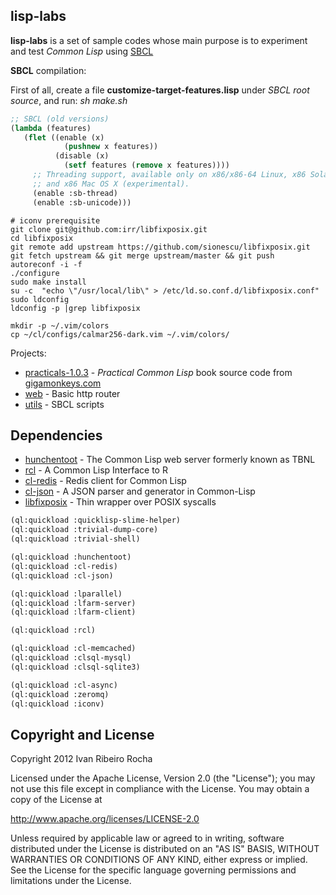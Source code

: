 lisp-labs
-----------

**lisp-labs**  is a set of sample codes whose main purpose is to experiment and test *Common Lisp* using [SBCL]

**SBCL** compilation:

First of all, create a file **customize-target-features.lisp** under *SBCL root source*, and run: *sh make.sh*

```lisp 
;; SBCL (old versions)
(lambda (features)
   (flet ((enable (x)
            (pushnew x features))
          (disable (x)
            (setf features (remove x features))))
     ;; Threading support, available only on x86/x86-64 Linux, x86 Solaris
     ;; and x86 Mac OS X (experimental).
     (enable :sb-thread)
     (enable :sb-unicode)))
```

```shell
# iconv prerequisite
git clone git@github.com:irr/libfixposix.git
cd libfixposix
git remote add upstream https://github.com/sionescu/libfixposix.git
git fetch upstream && git merge upstream/master && git push
autoreconf -i -f
./configure
sudo make install
su -c  "echo \"/usr/local/lib\" > /etc/ld.so.conf.d/libfixposix.conf"
sudo ldconfig
ldconfig -p |grep libfixposix
```

```shell
mkdir -p ~/.vim/colors
cp ~/cl/configs/calmar256-dark.vim ~/.vim/colors/
```

Projects:

* [practicals-1.0.3] - *Practical Common Lisp* book source code from [gigamonkeys.com]
* [web] - Basic http router
* [utils] - SBCL scripts

Dependencies
-----------

* [hunchentoot] - The Common Lisp web server formerly known as TBNL
* [rcl] - A Common Lisp Interface to R
* [cl-redis] - Redis client for Common Lisp
* [cl-json] - A JSON parser and generator in Common-Lisp
* [libfixposix] - Thin wrapper over POSIX syscalls

```lisp
(ql:quickload :quicklisp-slime-helper)
(ql:quickload :trivial-dump-core)
(ql:quickload :trivial-shell)

(ql:quickload :hunchentoot)
(ql:quickload :cl-redis)
(ql:quickload :cl-json)

(ql:quickload :lparallel)
(ql:quickload :lfarm-server)
(ql:quickload :lfarm-client)

(ql:quickload :rcl)

(ql:quickload :cl-memcached)
(ql:quickload :clsql-mysql)
(ql:quickload :clsql-sqlite3)

(ql:quickload :cl-async)
(ql:quickload :zeromq)
(ql:quickload :iconv)
```

Copyright and License
-----------
Copyright 2012 Ivan Ribeiro Rocha

Licensed under the Apache License, Version 2.0 (the "License");
you may not use this file except in compliance with the License.
You may obtain a copy of the License at

   http://www.apache.org/licenses/LICENSE-2.0

Unless required by applicable law or agreed to in writing, software
distributed under the License is distributed on an "AS IS" BASIS,
WITHOUT WARRANTIES OR CONDITIONS OF ANY KIND, either express or implied.
See the License for the specific language governing permissions and
limitations under the License.

  [SBCL]: http://www.sbcl.org
  [practicals-1.0.3]: https://github.com/irr/lisp-labs/tree/master/practicals-1.0.3
  [web]: https://github.com/irr/lisp-labs/tree/master/web
  [utils]: https://github.com/irr/lisp-labs/tree/master/utils
  [gigamonkeys.com]: http://www.gigamonkeys.com/book
  [quicklisp]: http://www.quicklisp.org
  [hunchentoot]: http://weitz.de/hunchentoot
  [rcl]: http://common-lisp.net/project/rcl
  [cl-redis]: https://github.com/vseloved/cl-redis
  [cl-json]: http://common-lisp.net/project/cl-json
  [libfixposix]: https://github.com/irr/libfixposix
